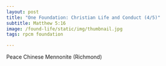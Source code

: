 ```yaml
---
layout: post
title: "One Foundation: Christian Life and Conduct (4/5)"
subtitle: Matthew 5:16
image: /found-life/static/img/thumbnail.jpg
tags: rpcm foundation

---
```

Peace Chinese Mennonite (Richmond)

